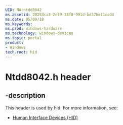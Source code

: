 ```yaml
---
UID: NA:ntdd8042
ms.assetid: 20253ca3-2ef9-33f0-991d-bd37be11cc04
ms.date: 05/09/18
ms.keywords: 
ms.prod: windows-hardware
ms.technology: windows-devices
ms.topic: portal
product:
- Windows
tech.root: hid
---
```


# Ntdd8042.h header


## -description


This header is used by hid. For more information, see:

- [Human Interface Devices (HID)](../_hid/index.md)
